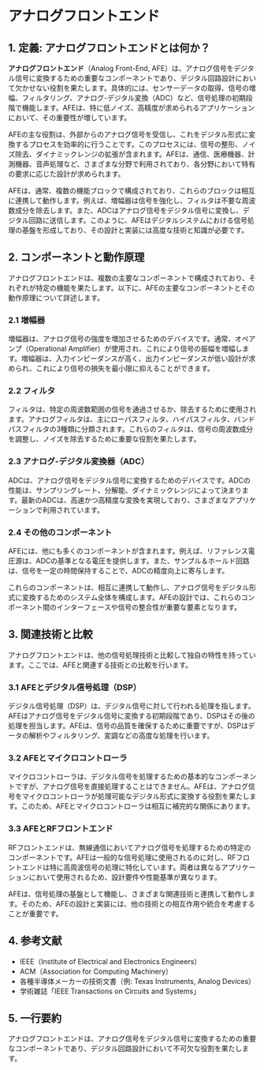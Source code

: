 # アナログフロントエンド

## 1. 定義: **アナログフロントエンド**とは何か？
**アナログフロントエンド**（Analog Front-End, AFE）は、アナログ信号をデジタル信号に変換するための重要なコンポーネントであり、デジタル回路設計において欠かせない役割を果たします。具体的には、センサーデータの取得、信号の増幅、フィルタリング、アナログ-デジタル変換（ADC）など、信号処理の初期段階で機能します。AFEは、特に低ノイズ、高精度が求められるアプリケーションにおいて、その重要性が増しています。

AFEの主な役割は、外部からのアナログ信号を受信し、これをデジタル形式に変換するプロセスを効率的に行うことです。このプロセスには、信号の整形、ノイズ除去、ダイナミックレンジの拡張が含まれます。AFEは、通信、医療機器、計測機器、音声処理など、さまざまな分野で利用されており、各分野において特有の要求に応じた設計が求められます。

AFEは、通常、複数の機能ブロックで構成されており、これらのブロックは相互に連携して動作します。例えば、増幅器は信号を強化し、フィルタは不要な周波数成分を除去します。また、ADCはアナログ信号をデジタル信号に変換し、デジタル回路に送信します。このように、AFEはデジタルシステムにおける信号処理の基盤を形成しており、その設計と実装には高度な技術と知識が必要です。

## 2. コンポーネントと動作原理
アナログフロントエンドは、複数の主要なコンポーネントで構成されており、それぞれが特定の機能を果たします。以下に、AFEの主要なコンポーネントとその動作原理について詳述します。

### 2.1 増幅器
増幅器は、アナログ信号の強度を増加させるためのデバイスです。通常、オペアンプ（Operational Amplifier）が使用され、これにより信号の振幅を増幅します。増幅器は、入力インピーダンスが高く、出力インピーダンスが低い設計が求められ、これにより信号の損失を最小限に抑えることができます。

### 2.2 フィルタ
フィルタは、特定の周波数範囲の信号を通過させるか、除去するために使用されます。アナログフィルタは、主にローパスフィルタ、ハイパスフィルタ、バンドパスフィルタの3種類に分類されます。これらのフィルタは、信号の周波数成分を調整し、ノイズを除去するために重要な役割を果たします。

### 2.3 アナログ-デジタル変換器（ADC）
ADCは、アナログ信号をデジタル信号に変換するためのデバイスです。ADCの性能は、サンプリングレート、分解能、ダイナミックレンジによって決まります。最新のADCは、高速かつ高精度な変換を実現しており、さまざまなアプリケーションで利用されています。

### 2.4 その他のコンポーネント
AFEには、他にも多くのコンポーネントが含まれます。例えば、リファレンス電圧源は、ADCの基準となる電圧を提供します。また、サンプル＆ホールド回路は、信号を一定の時間保持することで、ADCの精度向上に寄与します。

これらのコンポーネントは、相互に連携して動作し、アナログ信号をデジタル形式に変換するためのシステム全体を構成します。AFEの設計では、これらのコンポーネント間のインターフェースや信号の整合性が重要な要素となります。

## 3. 関連技術と比較
アナログフロントエンドは、他の信号処理技術と比較して独自の特性を持っています。ここでは、AFEと関連する技術との比較を行います。

### 3.1 AFEとデジタル信号処理（DSP）
デジタル信号処理（DSP）は、デジタル信号に対して行われる処理を指します。AFEはアナログ信号をデジタル信号に変換する初期段階であり、DSPはその後の処理を担当します。AFEは、信号の品質を確保するために重要ですが、DSPはデータの解析やフィルタリング、変調などの高度な処理を行います。

### 3.2 AFEとマイクロコントローラ
マイクロコントローラは、デジタル信号を処理するための基本的なコンポーネントですが、アナログ信号を直接処理することはできません。AFEは、アナログ信号をマイクロコントローラが処理可能なデジタル形式に変換する役割を果たします。このため、AFEとマイクロコントローラは相互に補完的な関係にあります。

### 3.3 AFEとRFフロントエンド
RFフロントエンドは、無線通信においてアナログ信号を処理するための特定のコンポーネントです。AFEは一般的な信号処理に使用されるのに対し、RFフロントエンドは特に高周波信号の処理に特化しています。両者は異なるアプリケーションにおいて使用されるため、設計要件や性能基準が異なります。

AFEは、信号処理の基盤として機能し、さまざまな関連技術と連携して動作します。そのため、AFEの設計と実装には、他の技術との相互作用や統合を考慮することが重要です。

## 4. 参考文献
- IEEE（Institute of Electrical and Electronics Engineers）
- ACM（Association for Computing Machinery）
- 各種半導体メーカーの技術文書（例: Texas Instruments, Analog Devices）
- 学術雑誌「IEEE Transactions on Circuits and Systems」

## 5. 一行要約
アナログフロントエンドは、アナログ信号をデジタル信号に変換するための重要なコンポーネントであり、デジタル回路設計において不可欠な役割を果たします。